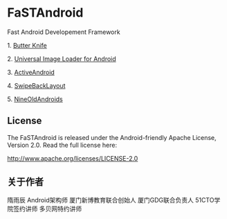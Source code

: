 FaSTAndroid
===========

Fast Android Developement Framework

<p>1. <a href="https://github.com/JakeWharton/butterknife">Butter Knife</a> </p>

<p>2. <a href="https://github.com/nostra13/Android-Universal-Image-Loader">Universal Image Loader for Android</a></p>

<p>3. <a href="https://github.com/pardom/ActiveAndroid">ActiveAndroid</a></p>

<p>4. <a href="https://github.com/Issacw0ng/SwipeBackLayout">SwipeBackLayout</a></p>

<p>5. <a href="https://github.com/JakeWharton/NineOldAndroids">NineOldAndroids</a></p>


<h2 id="license">License</h2>
<p>The FaSTAndroid is released under the Android-friendly
Apache License, Version 2.0. Read the full license here:</p>

<p><a href="http://www.apache.org/licenses/LICENSE-2.0">http://www.apache.org/licenses/LICENSE-2.0</a></p>


  <h2>关于作者</h2>
<p>
   隋雨辰 Android架构师
   厦门新博教育联合创始人
   厦门GDG联合负责人  
   51CTO学院签约讲师  
   多贝网特约讲师 
</p>
